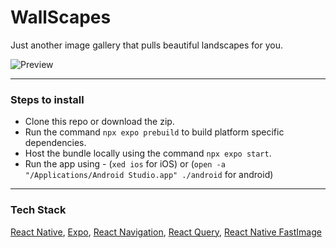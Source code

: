 # WallScapes

Just another image gallery that pulls beautiful landscapes for you.

![Preview](https://i.ibb.co/sVtjqXt/Screen-Recording2024-03-08at10-05-09-AM-ezgif-com-speed.gif)

---

### Steps to install
- Clone this repo or download the zip.
- Run the command `npx expo prebuild` to build platform specific dependencies.
- Host the bundle locally using the command `npx expo start`.
- Run the app using - (`xed ios` for iOS) or (`open -a "/Applications/Android Studio.app" ./android` for android)

---

### Tech Stack

[React Native](https://reactnative.dev), [Expo](https://expo.dev/), [React Navigation](https://reactnavigation.org/), [React Query](https://tanstack.com/query/latest), [React Native FastImage](https://github.com/DylanVann/react-native-fast-image)
